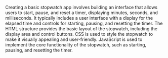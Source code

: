 Creating a basic stopwatch app involves building an interface that allows users to start, pause, and reset a timer, displaying minutes, seconds, and milliseconds.
It typically includes a user interface with a display for the elapsed time and controls for starting, pausing, and resetting the timer. 
The HTML structure provides the basic layout of the stopwatch, including the display area and control buttons.
CSS is used to style the stopwatch to make it visually appealing and user-friendly.
JavaScript is used to implement the core functionality of the stopwatch, such as starting, pausing, and resetting the timer.
